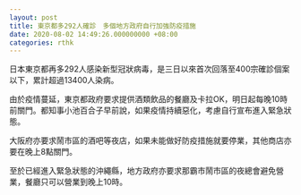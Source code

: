 ```yaml
---
layout: post
title: 東京都多292人確診　多個地方政府自行加強防疫措施
date: 2020-08-02 14:49:26.000000000 +08:00
categories: rthk
---
```


日本東京都再多292人感染新型冠狀病毒，是三日以來首次回落至400宗確診個案以下，累計超過13400人染病。

由於疫情蔓延，東京都政府要求提供酒類飲品的餐廳及卡拉OK，明日起每晚10時前關門。都知事小池百合子早前說，如果疫情持續惡化，考慮自行宣布進入緊急狀態。

大阪府亦要求鬧市區的酒吧等夜店，如果未能做好防疫措施就要停業，其他商店亦要在晚上8點關門。

至於已經進入緊急狀態的沖繩縣，地方政府亦要求那霸市鬧市區的夜總會避免營業，餐廳只可以營業到晚上10時。
